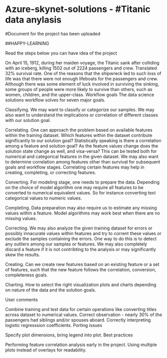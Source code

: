 # Azure-skynet-solutions - #Titanic data anylasis
#Document for the project has been uploaded

##HAPPY-LEARNING

Read the steps below you can have idea of the project 

On April 15, 1912, during her maiden voyage, the Titanic sank after colliding with an iceberg, killing 1502 out of 2224 passengers and crew. Translated 32% survival rate.
One of the reasons that the shipwreck led to such loss of life was that there were not enough lifeboats for the passengers and crew.
Although there was some element of luck involved in surviving the sinking, some groups of people were more likely to survive than others, such as women, children, and the upper-class.
Workflow goals
The data science solutions workflow solves for seven major goals.

Classifying. We may want to classify or categorize our samples. We may also want to understand the implications or correlation of different classes with our solution goal.

Correlating. One can approach the problem based on available features within the training dataset. Which features within the dataset contribute significantly to our solution goal? Statistically speaking is there a correlation among a feature and solution goal? As the feature values change does the solution state change as well, and visa-versa? This can be tested both for numerical and categorical features in the given dataset. We may also want to determine correlation among features other than survival for subsequent goals and workflow stages. Correlating certain features may help in creating, completing, or correcting features.

Converting. For modeling stage, one needs to prepare the data. Depending on the choice of model algorithm one may require all features to be converted to numerical equivalent values. So for instance converting text categorical values to numeric values.

Completing. Data preparation may also require us to estimate any missing values within a feature. Model algorithms may work best when there are no missing values.

Correcting. We may also analyze the given training dataset for errors or possibly innacurate values within features and try to corrent these values or exclude the samples containing the errors. One way to do this is to detect any outliers among our samples or features. We may also completely discard a feature if it is not contribting to the analysis or may significantly skew the results.

Creating. Can we create new features based on an existing feature or a set of features, such that the new feature follows the correlation, conversion, completeness goals.

Charting. How to select the right visualization plots and charts depending on nature of the data and the solution goals.


User comments

Combine training and test data for certain operations like converting titles across dataset to numerical values. 
Correct observation - nearly 30% of the passengers had siblings and/or spouses aboard. 
Correctly interpreting logistic regresssion coefficients. 
Porting issues

Specify plot dimensions, bring legend into plot.
Best practices

Performing feature correlation analysis early in the project.
Using multiple plots instead of overlays for readability.
